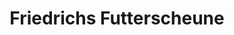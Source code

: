 ---
title: "Friedrichs Futterscheune"
url: /klagenfurt-am-woerthersee/friedrichs-futterscheune/
shop: Tiere
---